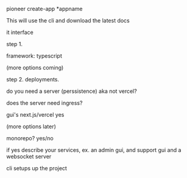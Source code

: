 


pioneer create-app *appname

This will use the cli and download the latest docs

it interface

step 1.

framework:  typescript

(more options coming)


step 2. deployments.

do you need a server (perssistence) aka not vercel?

does the server need ingress?

gui's next.js/vercel
yes

(more options later)


monorepo?
yes/no

if yes
describe your services, ex.  an admin gui, and support gui and a websocket server


cli setups up the project





